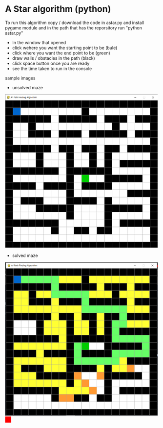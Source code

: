 
# A Star algorithm (python)

To run this algorithm copy / download the code in astar.py and install pygame module and in the path that has the reporsitory run "python astar.py"
 - In the window that opened
 - click wehere you want the starting point to be (bule)
 - click where you want the end point to be (green)
 - draw walls / obstacles in the path (black)
 - click space button once you are ready
 - see the time taken to run in the console

 sample images
 - unsolved maze
 <img src="https://github.com/kirankumar2079/codebytes/blob/main/astar_search_algo/images/maze1.png" alt="Unsolved Maze" width="500" height="500">

  - solved maze
 <img src="https://github.com/kirankumar2079/codebytes/blob/main/astar_search_algo/images/solution1.png" alt="Solved Maze" width="500" height="500">


<div style="width: 20px; height: 20px; background-color: rgb(255, 0, 0); display: inline-block;"></div>
<div>

<div>

